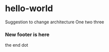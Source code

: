 # hello-world

Suggestion to change architecture
One two three
<h3>New footer is here</h3>
the end
dot

